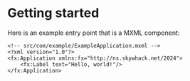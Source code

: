 # Getting started

Here is an example entry point that is a MXML component:

```mxml
<!-- src/com/example/ExampleApplication.mxml -->
<?xml version="1.0"?>
<fx:Application xmlns:fx="http://ns.skywhack.net/2024">
    <fx:Label text="Hello, world!"/>
</fx:Application>
```